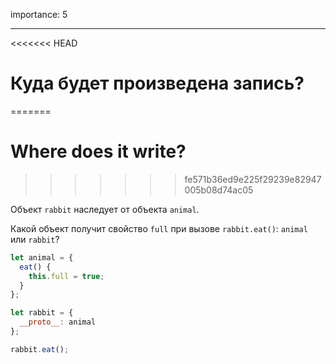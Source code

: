 importance: 5

---

<<<<<<< HEAD
# Куда будет произведена запись?
=======
# Where does it write?
>>>>>>> fe571b36ed9e225f29239e82947005b08d74ac05

Объект `rabbit` наследует от объекта `animal`.

Какой объект получит свойство `full` при вызове `rabbit.eat()`: `animal` или `rabbit`? 

```js
let animal = {
  eat() {
    this.full = true;
  }
};

let rabbit = {
  __proto__: animal
};

rabbit.eat();
```
